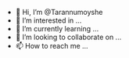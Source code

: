 - 👋 Hi, I’m @Tarannumoyshe
- 👀 I’m interested in ...
- 🌱 I’m currently learning ...
- 💞️ I’m looking to collaborate on ...
- 📫 How to reach me ...

<!---
Tarannumoyshe/Tarannumoyshe is a ✨ special ✨ repository because its `README.md` (this file) appears on your GitHub profile.
You can click the Preview link to take a look at your changes.
--->
